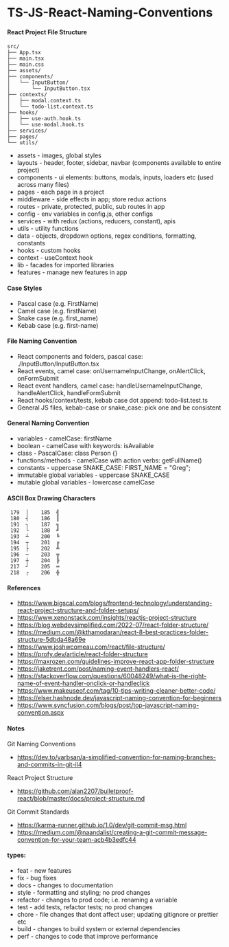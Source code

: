 # TS-JS-React-Naming-Conventions


#### React Project File Structure
```
src/
├── App.tsx
├── main.tsx
├── main.css
├── assets/
├── components/
│   └── InputButton/
│       └── InputButton.tsx
├── contexts/
│   ├── modal.context.ts
│   └── todo-list.context.ts
├── hooks/
│   ├── use-auth.hook.ts
│   └── use-modal.hook.ts
├── services/
├── pages/
└── utils/
```

 - assets - images, global styles
 - layouts - header, footer, sidebar, navbar (components available to entire project)
 - components - ui elements: buttons, modals, inputs, loaders etc (used across many files)
 - pages - each page in a project
 - middleware - side effects in app; store redux actions
 - routes - private, protected, public, sub routes in app
 - config - env variables in config.js, other configs
 - services - with redux (actions, reducers, constant), apis
 - utils - utility functions
 - data - objects, dropdown options, regex conditions, formatting, constants
 - hooks - custom hooks
 - context - useContext hook
 - lib - facades for imported libraries
 - features - manage new features in app


#### Case Styles
 -  Pascal case (e.g. FirstName) 
 -  Camel case (e.g. firstName) 
 -  Snake case (e.g. first_name) 
 -  Kebab case (e.g. first-name)


#### File Naming Convention
 - React components and folders, pascal case: ./InputButton/InputButton.tsx
 - React events, camel case: onUsernameInputChange, onAlertClick, onFormSubmit
 - React event handlers, camel case: handleUsernameInputChange, handleAlertClick, handleFormSubmit
 - React hooks/context/tests, kebab case dot append: todo-list.test.ts 
 - General JS files, kebab-case or snake_case: pick one and be consistent


#### General Naming Convention
 - variables - camelCase: firstName 
 - boolean - camelCase with keywords: isAvailable
 - class - PascalCase: class Person {}
 - functions/methods - camelCase with action verbs: getFullName()
 - constants - uppercase SNAKE_CASE: FIRST_NAME = "Greg";
 - immutable global variables - uppercase SNAKE_CASE
 - mutable global variables - lowercase camelCase


#### ASCII Box Drawing Characters
```
 179  │    185  ╣
 180  ┤    186  ║
 191  ┐    187  ╗
 192  └    188  ╝
 193  ┴    200  ╚
 194  ┬    201  ╔
 195  ├    202  ╩
 196  ─    203  ╦
 197  ┼    204  ╠
 217  ┘    205  ═
 218  ┌    206  ╬
```


#### References
 - https://www.bigscal.com/blogs/frontend-technology/understanding-react-project-structure-and-folder-setups/
 - https://www.xenonstack.com/insights/reactjs-project-structure
 - https://blog.webdevsimplified.com/2022-07/react-folder-structure/
 - https://medium.com/@kthamodaran/react-8-best-practices-folder-structure-5dbda48a69e
 - https://www.joshwcomeau.com/react/file-structure/
 - https://profy.dev/article/react-folder-structure
 - https://maxrozen.com/guidelines-improve-react-app-folder-structure
 - https://jaketrent.com/post/naming-event-handlers-react/
 - https://stackoverflow.com/questions/60048249/what-is-the-right-name-of-event-handler-onclick-or-handleclick
 - https://www.makeuseof.com/tag/10-tips-writing-cleaner-better-code/
 - https://elser.hashnode.dev/javascript-naming-convention-for-beginners
 - https://www.syncfusion.com/blogs/post/top-javascript-naming-convention.aspx


#### Notes
Git Naming Conventions
 - https://dev.to/varbsan/a-simplified-convention-for-naming-branches-and-commits-in-git-il4

React Project Structure
 - https://github.com/alan2207/bulletproof-react/blob/master/docs/project-structure.md

Git Commit Standards
 - https://karma-runner.github.io/1.0/dev/git-commit-msg.html
 - https://medium.com/@naandalist/creating-a-git-commit-message-convention-for-your-team-acb4b3edfc44


#### types:
 - feat - new features
 - fix - bug fixes
 - docs - changes to documentation
 - style - formatting and styling; no prod changes
 - refactor - changes to prod code; i.e. renaming a variable
 - test - add tests, refactor tests; no prod changes
 - chore - file changes that dont affect user; updating gitignore or prettier etc
 - build - changes to build system or external dependencies
 - perf - changes to code that improve performance
